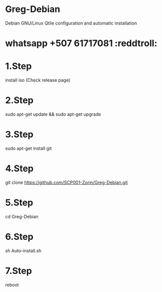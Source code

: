 # Greg-Debian
Debian GNU/Linux Qtile configuration and automatic installation

# whatsapp +507 61717081 :reddtroll: 
# 1.Step
install iso (Check release page)

# 2.Step 
sudo apt-get update && sudo apt-get upgrade 

# 3.Step
sudo apt-get install git

# 4.Step
git clone https://github.com/SCP001-Zorin/Greg-Debian.git

# 5.Step
cd Greg-Debian

# 6.Step
sh Auto-install.sh
 
 # 7.Step
 
 reboot
